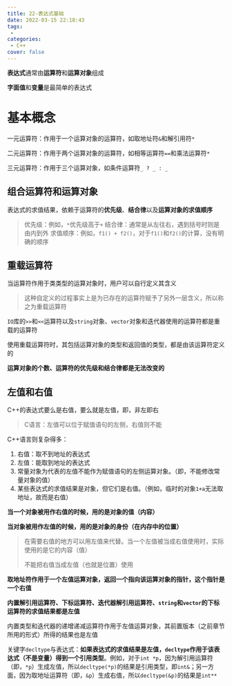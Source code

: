 ```yaml
---
title: 22-表达式基础
date: 2022-03-15 22:18:43
tags:
 - 
categories:
 - C++
cover: false
---
```


**表达式**通常由**运算符**和**运算对象**组成

**字面值**和**变量**是最简单的表达式

# 基本概念
一元运算符：作用于一个运算对象的运算符，如取地址符`&`和解引用符`*`

二元运算符：作用于两个运算对象的运算符，如相等运算符`==`和乘法运算符`*`

三元运算符：作用于三个运算对象，如条件运算符`_ ? _ : _`

## 组合运算符和运算对象
表达式的求值结果，依赖于运算符的**优先级**、**结合律**以及**运算对象的求值顺序**
> 优先级：例如，`*`优先级高于`+`
> 结合律：通常是从左往右，遇到括号时则是由内到外
> 求值顺序：例如，`f1() + f2()`，对于`f1()`和`f2()`的计算，没有明确的顺序


## 重载运算符
当运算符作用于类类型的运算对象时，用户可以自行定义其含义
> 这种自定义的过程事实上是为已存在的运算符赋予了另外一层含义，所以称之为重载运算符

`IO`库的`>>`和`<<`运算符以及`string`对象、`vector`对象和迭代器使用的运算符都是重载的运算符

使用重载运算符时，其包括运算对象的类型和返回值的类型，都是由该运算符定义的

**运算对象的个数、运算符的优先级和结合律都是无法改变的**


## 左值和右值
C++的表达式要么是右值，要么就是左值，即，非左即右
> C语言：左值可以位于赋值语句的左侧，右值则不能

C++语言则复杂得多：
1. 右值：取不到地址的表达式
2. 左值：能取到地址的表达式
3. 常量对象为代表的左值不能作为赋值语句的左侧运算对象。（即，不能修改常量对象的值）
4. 某些表达式的求值结果是对象，但它们是右值。（例如，临时的对象`1+a`无法取地址，故而是右值）

**当一个对象被用作右值的时候，用的是对象的值（内容）**

**当对象被用作左值的时候，用的是对象的身份（在内存中的位置）**

> 在需要右值的地方可以用左值来代替。当一个左值被当成右值使用时，实际使用的是它的内容（值）
> 
> 不能把右值当成左值（也就是位置）使用


**取地址符作用于一个左值运算对象，返回一个指向该运算对象的指针，这个指针是一个右值**

**内置解引用运算符、下标运算符、迭代器解引用运算符、`string`和`vector`的下标运算符的求值结果都是左值**

内置类型和迭代器的递增递减运算符作用于左值运算对象，其前置版本（之前章节所用的形式）所得的结果也是左值

关键字`decltype`与表达式：**如果表达式的求值结果是左值，`decltype`作用于该表达式（不是变量）得到一个引用类型**。例如，对于`int *p`，因为解引用运算符（即，`*p`）生成左值，所以`decltype(*p)`的结果是引用类型，即`int&`；另一方面，因为取地址运算符（即，`&p`）生成右值，所以`decltype(&p)`的结果是`int**`
